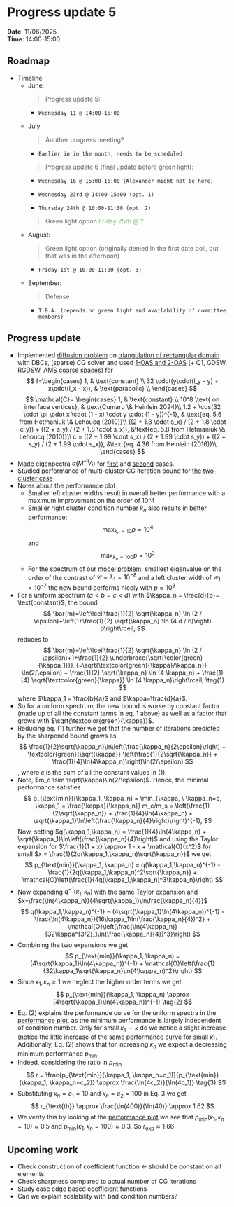 # Progress update 5
**Date**: 11/06/2025 <br>
**Time**: 14:00-15:00

## Roadmap
- Timeline
    - June: 
        > Progress update 5:
        -     Wednesday 11 @ 14:00-15:00
    - July
        > Another progress meeting?
        -     Earlier in in the month, needs to be scheduled
        > Progress update 6 (final update before green light): 
        -     Wednesday 16 @ 15:00-16:00 (Alexander might not be here)
        -     Wednesday 23rd @ 14:00-15:00 (opt. 1)
        -     Thursday 24th @ 10:00-11:00 (opt. 2)
        > Green light option <span style="color:#6fbf73"> Friday 25th @ ?
        </span>
    - August:
        > Green light option (originally denied in the first date poll, but that was in the afternoon)
        -     Friday 1st @ 10:00-11:00 (opt. 3)
    - September:
        > Defense
        -     T.B.A. (depends on green light and availability of committee members)

 
## Progress update
- Implemented [diffusion problem](../lib/problems/diffusion.py) on [triangulation of rectangular domain](../lib/meshes/mesh.py) with DBCs, (sparse) CG solver and used [1-OAS and 2-OAS](../lib/preconditioners/preconditioners.py) (+ Q1, GDSW, RGDSW, AMS [coarse spaces](../lib/preconditioners/coarse_space.py)) for 
$$
f=\begin{cases}
    1, & \text{constant} \\
    32 \cdot(y\cdot(l_y - y) + x\cdot(l_x - x)), & \text{parabolic} \\
\end{cases}
$$
$$
\mathcal{C}=
\begin{cases}
    1, & \text{constant} \\
    10^8 \text{ on interface vertices}, & \text{Cumaru \& Heinlein 2024}\\
    1.2 + \cos(32 \cdot \pi \cdot x \cdot (1 - x) \cdot y \cdot (1 - y))^{-1}, & \text{eq. 5.6 from Hetmaniuk \& Lehoucq (2010)}\\
    ((2 + 1.8 \cdot s_x) / (2 + 1.8 \cdot c_y)) + ((2 + s_y) / (2 + 1.8 \cdot s_x)), &\text{eq. 5.8 from Hetmaniuk \& Lehoucq (2010)}\\
    c = ((2 + 1.99 \cdot s_x) / (2 + 1.99 \cdot s_y)) + ((2 + s_y) / (2 + 1.99 \cdot s_x)), &\text{eq. 4.36 from Heinlein (2016)}\\
\end{cases}
$$ 
- Made eigenpectra $\sigma(M^{-1}A)$ for [first](../figures/spectra_constant.pdf) and [second](../figures/spectra_inclusions.pdf) cases.
- Studied performance of multi-cluster CG iteration bound for [the two-cluster case](../figures/performance_vs_condition_number.pdf)
- Notes about the performance plot
    - Smaller left cluster widths result in overall better performance with a maximum improvement on the order of 10^4 
    - Smaller right cluster condition number $k_n$ also results in better performance; $$\max_{k_n=10} p = 10^4$$ and $$\max_{k_n=100} p = 10^3$$
    - For the spectrum of our [model problem](../figures/spectra_inclusions.pdf); smallest eigenvalue on the order of the contrast of $\mathcal{C} \approx \lambda_1 = 10^{-8}$ and a left cluster width of $w_1 = 10^{-7}$ the new bound performs nicely with $p\approx 10^3$
- For a uniform spectrum ($a<b=c<d$) with $\kappa_n = \frac{d}{b}= \text{constant}$, the bound
$$
     \bar{m}=\left\lceil\frac{1}{2} \sqrt{\kappa_n} \ln (2 / \epsilon)+\left(1+\frac{1}{2} \sqrt{\kappa_n} \ln (4 d / b)\right) p\right\rceil,
$$
reduces to 
$$
    \bar{m}=\left\lceil\frac{1}{2} \sqrt{\kappa_n} \ln (2 / \epsilon)+1+\frac{1}{2} \underbrace{\sqrt{\color{green}{\kappa_1}}}_{=\sqrt{\textcolor{green}{\kappa}/\kappa_n}} \ln(2/\epsilon) + \frac{1}{2} \sqrt{\kappa_n} \ln (4 \kappa_n) + \frac{1}{4} \sqrt{\textcolor{green}{\kappa}} \ln (4 \kappa_n)\right\rceil, \tag{1}
$$
where $\kappa_1 = \frac{b}{a}$ and $\kappa=\frac{d}{a}$. 
- So for a uniform spectrum, the new bound is worse by constant factor (made up of all the constant terms in eq. 1 above) as well as a factor that grows with $\sqrt{\textcolor{green}{\kappa}}$.
- Reducing eq. (1) further we get that the number of iterations predicted by the sharpened bound grows as 
$$
    \frac{1}{2}\sqrt{\kappa_n}\ln\left(\frac{\kappa_n}{2\epsilon}\right) + \textcolor{green}{\sqrt{\kappa}} \left(\frac{1}{2\sqrt{\kappa_n}} + \frac{1}{4}\ln(4\kappa_n)\right)\ln(2/\epsilon)
$$,
where $c$ is the sum of all the constant values in (1).
- Note, $m_c \sim \sqrt{\kappa}\ln(2/\epsilon)$. Hence, the minimal performance satisfies
$$
p_{\text{min}}(\kappa_1, \kappa_n) = \min_{\kappa, \ \kappa_n=c, \kappa_1 = \frac{\kappa}{\kappa_n}} m_c/m_s = \left(\frac{1}{2\sqrt{\kappa_n}} + \frac{1}{4}\ln(4\kappa_n) + \sqrt{\kappa_1}\ln\left(\frac{\kappa_n}{4}\right)\right)^{-1},
$$
Now, setting $q(\kappa_1,\kappa_n) = \frac{1}{4}\ln(4\kappa_n) + \sqrt{\kappa_1}\ln\left(\frac{\kappa_n}{4}\right)$ and using the Taylor expansion for $\frac{1}{1 + x} \approx 1 - x + \mathcal{O}(x^2)$ for small $x = \frac{1}{2q(\kappa_1,\kappa_n)\sqrt{\kappa_n}}$ we get
$$
p_{\text{min}}(\kappa_1, \kappa_n) = q(\kappa_1,\kappa_n)^{-1} - \frac{1}{2q(\kappa_1,\kappa_n)^2\sqrt{\kappa_n}} + \mathcal{O}\left(\frac{1}{4q(\kappa_1,\kappa_n)^3\kappa_n}\right)
$$
- Now expanding $q^{-1}(\kappa_1,\kappa_n)$ with the same Taylor expansion and $x=\frac{\ln(4\kappa_n)}{4\sqrt{\kappa_1}\ln\frac{\kappa_n}{4}}$
$$
q(\kappa_1,\kappa_n)^{-1} = (4\sqrt{\kappa_1}\ln(4\kappa_n))^{-1} - \frac{\ln(4\kappa_n)}{16\kappa_1\ln(\frac{\kappa_n}{4})^2} + \mathcal{O}\left(\frac{\ln(4\kappa_n)}{32\kappa^{3/2}_1\ln(\frac{\kappa_n}{4})^3}\right)
$$
- Combining the two expansions we get
$$
p_{\text{min}}(\kappa_1, \kappa_n) = (4\sqrt{\kappa_1}\ln(4\kappa_n))^{-1} + \mathcal{O}\left(\frac{1}{32\kappa_1\sqrt{\kappa_n}\ln(4\kappa_n)^2}\right)
$$
- Since $\kappa_1,\kappa_n \geq 1$ we neglect the higher order terms  we get
$$
p_{\text{min}}(\kappa_1, \kappa_n) \approx (4\sqrt{\kappa_1}\ln(4\kappa_n))^{-1} \tag{2}
$$
- Eq. (2) explains the performance curve for the uniform spectra in the [performance plot](../figures/performance_vs_condition_number.pdf), as the minimum performance is largely independent of condition number. Only for small $\kappa_1 \sim \kappa$ do we notice a slight increase (notice the little increase of the same performance curve for small $\kappa$). Additionally, Eq. (2) shows that for increasing $\kappa_n$ we expect a decreasing minimum performance $p_{\text{min}}$. 
- Indeed, considering the ratio in $p_{\text{min}}$ 
$$
    r = \frac{p_{\text{min}}(\kappa_1, \kappa_n=c_1)}{p_{\text{min}}(\kappa_1, \kappa_n=c_2)} \approx \frac{\ln(4c_2)}{\ln(4c_1)} \tag{3}
$$
- Substituting $\kappa_n=c_1 = 10$ and $\kappa_n=c_2=100$ in Eq. 3 we get
$$
    r_{\text{th}} \approx \frac{\ln(400)}{\ln(40)} \approx 1.62
$$
- We verify this by looking at the [performance plot](../figures/performance_vs_condition_number.pdf) we see that $p_{\text{min}}(\kappa_1,\kappa_n=10)\approx 0.5$ and $p_{\text{min}}(\kappa_1,\kappa_n=100)\approx 0.3$. So $r_{\text{exp}} \approx 1.66$
## Upcoming work
- Check construction of coefficient function $\leftarrow$ should be constant on all elements
- Check sharpness compared to actual number of CG iterations
- Study case edge based coefficient functions
- Can we explain scalability with bad condition numbers?

